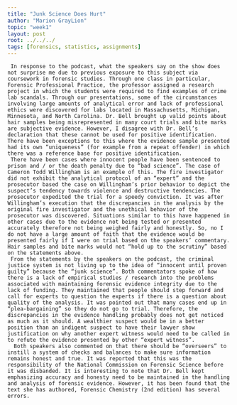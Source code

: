 ```yaml
---
title: "Junk Science Does Hurt"
author: "Marion GrayLion"
topic: "week1"
layout: post
root: ../../../
tags: [forensics, statistics, assignments]
---
```

 
     In response to the podcast, what the speakers say on the show does not surprise me due to previous exposure to this subject via coursework in forensic studies. Through one class in particular, Forensic Professional Practice, the professor assigned a research project in which the students were required to find examples of crime lab scandals. Through our presentations, some of the circumstances involving large amounts of analytical error and lack of professional ethics were discovered for labs located in Massachusetts, Michigan, Minnesota, and North Carolina. Dr. Bell brought up valid points about hair samples being misrepresented in many court trials and bite marks are subjective evidence. However, I disagree with Dr. Bell’s declaration that these cannot be used for positive identification. There have been exceptions to this where the evidence sample presented had its own “uniqueness” (for example from a repeat offender) in which there was a reference base for positive identification.
     There have been cases where innocent people have been sentenced to prison and / or the death penalty due to “bad science”. The case of Cameron Todd Willingham is an example of this. The fire investigator did not exhibit the analytical protocol of an “expert” and the prosecutor based the case on Willingham’s prior behavior to depict the suspect’s tendency towards violence and destructive tendencies. The prosecutor expedited the trial for a speedy conviction. It was after Willingham’s execution that the discrepancies in the analysis by the original fire investigator and the unethical behavior of the prosecutor was discovered. Situations similar to this have happened in other cases due to the evidence not being tested or presented accurately therefore not being weighed fairly and honestly. So, no I do not have a large amount of faith that the evidence would be presented fairly if I were on trial based on the speakers’ commentary. Hair samples and bite marks would not “hold up to the scrutiny” based on the statements above.
     From the statements by the speakers on the podcast, the criminal justice system is not living up to the idea of “innocent until proven guilty” because the “junk science”. Both commentators spoke of how there is a lack of empirical studies / research into the problems associated with maintaining forensic evidence integrity due to the lack of funding. They maintained that people should step forward and call for experts to question the experts if there is a question about quality of the analysis. It was pointed out that many cases end up in “plea-bargaining” so they do not go to trial. Therefore, the discrepancies in the evidence handling probably does not get noticed as much as it should. A wealthier suspect would be in a better position than an indigent suspect to have their lawyer show justification on why another expert witness would need to be called in to refute the evidence presented by other “expert witness”.
      Both speakers also commented on that there should be “overseers” to instill a system of checks and balances to make sure information remains honest and true. It was reported that this was the responsibility of the National Commission on Forensic Science before it was disbanded. It is interesting to note that Dr. Bell kept emphasizing accuracy and honesty need to be maintained in the handling and analysis of forensic evidence. However, it has been found that the text she has authored, Forensic Chemistry (2nd edition) has several errors.

